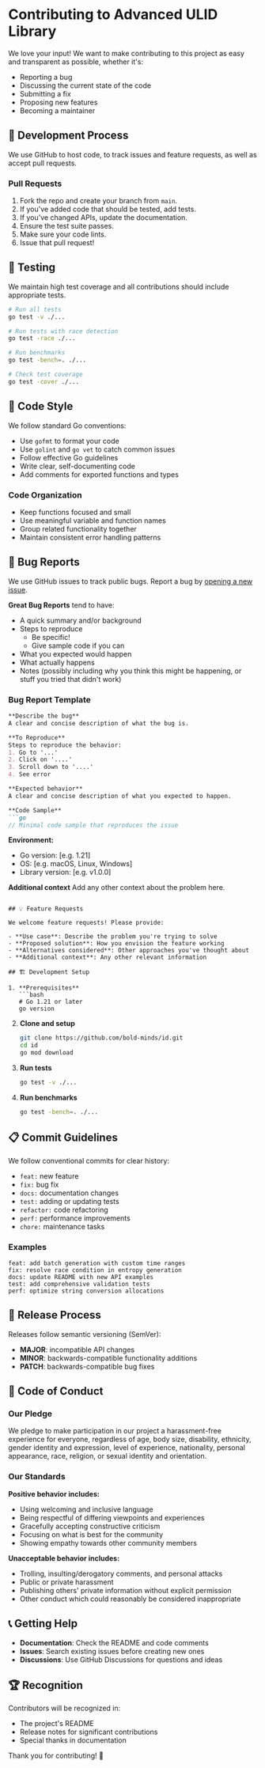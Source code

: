# Contributing to Advanced ULID Library

We love your input! We want to make contributing to this project as easy and transparent as possible, whether it's:

- Reporting a bug
- Discussing the current state of the code
- Submitting a fix
- Proposing new features
- Becoming a maintainer

## 🚀 Development Process

We use GitHub to host code, to track issues and feature requests, as well as accept pull requests.

### Pull Requests

1. Fork the repo and create your branch from `main`.
2. If you've added code that should be tested, add tests.
3. If you've changed APIs, update the documentation.
4. Ensure the test suite passes.
5. Make sure your code lints.
6. Issue that pull request!

## 🧪 Testing

We maintain high test coverage and all contributions should include appropriate tests.

```bash
# Run all tests
go test -v ./...

# Run tests with race detection
go test -race ./...

# Run benchmarks
go test -bench=. ./...

# Check test coverage
go test -cover ./...
```

## 📝 Code Style

We follow standard Go conventions:

- Use `gofmt` to format your code
- Use `golint` and `go vet` to catch common issues
- Follow effective Go guidelines
- Write clear, self-documenting code
- Add comments for exported functions and types

### Code Organization

- Keep functions focused and small
- Use meaningful variable and function names
- Group related functionality together
- Maintain consistent error handling patterns

## 🐛 Bug Reports

We use GitHub issues to track public bugs. Report a bug by [opening a new issue](https://github.com/bold-minds/id/issues/new).

**Great Bug Reports** tend to have:

- A quick summary and/or background
- Steps to reproduce
  - Be specific!
  - Give sample code if you can
- What you expected would happen
- What actually happens
- Notes (possibly including why you think this might be happening, or stuff you tried that didn't work)

### Bug Report Template

```markdown
**Describe the bug**
A clear and concise description of what the bug is.

**To Reproduce**
Steps to reproduce the behavior:
1. Go to '...'
2. Click on '....'
3. Scroll down to '....'
4. See error

**Expected behavior**
A clear and concise description of what you expected to happen.

**Code Sample**
```go
// Minimal code sample that reproduces the issue
```

**Environment:**
- Go version: [e.g. 1.21]
- OS: [e.g. macOS, Linux, Windows]
- Library version: [e.g. v1.0.0]

**Additional context**
Add any other context about the problem here.
```

## 💡 Feature Requests

We welcome feature requests! Please provide:

- **Use case**: Describe the problem you're trying to solve
- **Proposed solution**: How you envision the feature working
- **Alternatives considered**: Other approaches you've thought about
- **Additional context**: Any other relevant information

## 🏗️ Development Setup

1. **Prerequisites**
   ```bash
   # Go 1.21 or later
   go version
   ```

2. **Clone and setup**
   ```bash
   git clone https://github.com/bold-minds/id.git
   cd id
   go mod download
   ```

3. **Run tests**
   ```bash
   go test -v ./...
   ```

4. **Run benchmarks**
   ```bash
   go test -bench=. ./...
   ```

## 📋 Commit Guidelines

We follow conventional commits for clear history:

- `feat:` new feature
- `fix:` bug fix
- `docs:` documentation changes
- `test:` adding or updating tests
- `refactor:` code refactoring
- `perf:` performance improvements
- `chore:` maintenance tasks

### Examples

```
feat: add batch generation with custom time ranges
fix: resolve race condition in entropy generation
docs: update README with new API examples
test: add comprehensive validation tests
perf: optimize string conversion allocations
```

## 🔄 Release Process

Releases follow semantic versioning (SemVer):

- **MAJOR**: incompatible API changes
- **MINOR**: backwards-compatible functionality additions
- **PATCH**: backwards-compatible bug fixes

## 🤝 Code of Conduct

### Our Pledge

We pledge to make participation in our project a harassment-free experience for everyone, regardless of age, body size, disability, ethnicity, gender identity and expression, level of experience, nationality, personal appearance, race, religion, or sexual identity and orientation.

### Our Standards

**Positive behavior includes:**
- Using welcoming and inclusive language
- Being respectful of differing viewpoints and experiences
- Gracefully accepting constructive criticism
- Focusing on what is best for the community
- Showing empathy towards other community members

**Unacceptable behavior includes:**
- Trolling, insulting/derogatory comments, and personal attacks
- Public or private harassment
- Publishing others' private information without explicit permission
- Other conduct which could reasonably be considered inappropriate

## 📞 Getting Help

- **Documentation**: Check the README and code comments
- **Issues**: Search existing issues before creating new ones
- **Discussions**: Use GitHub Discussions for questions and ideas

## 🏆 Recognition

Contributors will be recognized in:
- The project's README
- Release notes for significant contributions
- Special thanks in documentation

Thank you for contributing! 🎉
